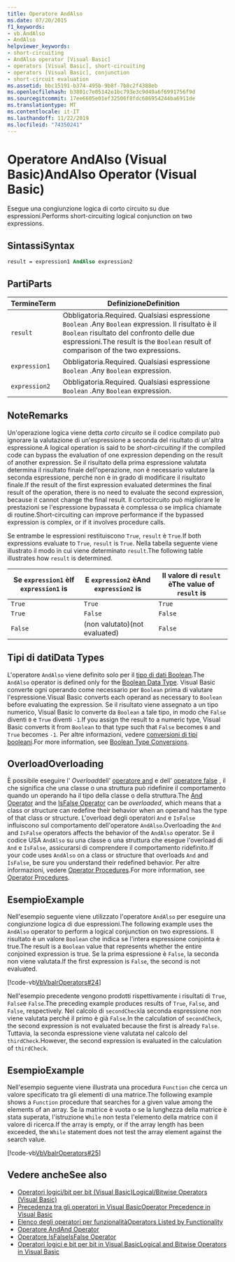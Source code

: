 ```yaml
---
title: Operatore AndAlso
ms.date: 07/20/2015
f1_keywords:
- vb.AndAlso
- AndAlso
helpviewer_keywords:
- short-circuiting
- AndAlso operator [Visual Basic]
- operators [Visual Basic], short-circuiting
- operators [Visual Basic], conjunction
- short-circuit evaluation
ms.assetid: bbc15191-b374-495b-9b8f-7b8c2f4388eb
ms.openlocfilehash: b3801c7e05142e1bc793e3c9d49a6f6991756f9d
ms.sourcegitcommit: 17ee6605e01ef32506f8fdc686954244ba6911de
ms.translationtype: MT
ms.contentlocale: it-IT
ms.lasthandoff: 11/22/2019
ms.locfileid: "74350241"
---
```

# <a name="andalso-operator-visual-basic"></a><span data-ttu-id="5f330-102">Operatore AndAlso (Visual Basic)</span><span class="sxs-lookup"><span data-stu-id="5f330-102">AndAlso Operator (Visual Basic)</span></span>
<span data-ttu-id="5f330-103">Esegue una congiunzione logica di corto circuito su due espressioni.</span><span class="sxs-lookup"><span data-stu-id="5f330-103">Performs short-circuiting logical conjunction on two expressions.</span></span>  
  
## <a name="syntax"></a><span data-ttu-id="5f330-104">Sintassi</span><span class="sxs-lookup"><span data-stu-id="5f330-104">Syntax</span></span>  
  
```vb
result = expression1 AndAlso expression2  
```  
  
## <a name="parts"></a><span data-ttu-id="5f330-105">Parti</span><span class="sxs-lookup"><span data-stu-id="5f330-105">Parts</span></span>  
  
|<span data-ttu-id="5f330-106">Termine</span><span class="sxs-lookup"><span data-stu-id="5f330-106">Term</span></span>|<span data-ttu-id="5f330-107">Definizione</span><span class="sxs-lookup"><span data-stu-id="5f330-107">Definition</span></span>|  
|---|---|  
|`result`|<span data-ttu-id="5f330-108">Obbligatoria.</span><span class="sxs-lookup"><span data-stu-id="5f330-108">Required.</span></span> <span data-ttu-id="5f330-109">Qualsiasi espressione `Boolean` .</span><span class="sxs-lookup"><span data-stu-id="5f330-109">Any `Boolean` expression.</span></span> <span data-ttu-id="5f330-110">Il risultato è il `Boolean` risultato del confronto delle due espressioni.</span><span class="sxs-lookup"><span data-stu-id="5f330-110">The result is the `Boolean` result of comparison of the two expressions.</span></span>|  
|`expression1`|<span data-ttu-id="5f330-111">Obbligatoria.</span><span class="sxs-lookup"><span data-stu-id="5f330-111">Required.</span></span> <span data-ttu-id="5f330-112">Qualsiasi espressione `Boolean` .</span><span class="sxs-lookup"><span data-stu-id="5f330-112">Any `Boolean` expression.</span></span>|  
|`expression2`|<span data-ttu-id="5f330-113">Obbligatoria.</span><span class="sxs-lookup"><span data-stu-id="5f330-113">Required.</span></span> <span data-ttu-id="5f330-114">Qualsiasi espressione `Boolean` .</span><span class="sxs-lookup"><span data-stu-id="5f330-114">Any `Boolean` expression.</span></span>|  
  
## <a name="remarks"></a><span data-ttu-id="5f330-115">Note</span><span class="sxs-lookup"><span data-stu-id="5f330-115">Remarks</span></span>  
 <span data-ttu-id="5f330-116">Un'operazione logica viene detta *corto circuito* se il codice compilato può ignorare la valutazione di un'espressione a seconda del risultato di un'altra espressione.</span><span class="sxs-lookup"><span data-stu-id="5f330-116">A logical operation is said to be *short-circuiting* if the compiled code can bypass the evaluation of one expression depending on the result of another expression.</span></span> <span data-ttu-id="5f330-117">Se il risultato della prima espressione valutata determina il risultato finale dell'operazione, non è necessario valutare la seconda espressione, perché non è in grado di modificare il risultato finale.</span><span class="sxs-lookup"><span data-stu-id="5f330-117">If the result of the first expression evaluated determines the final result of the operation, there is no need to evaluate the second expression, because it cannot change the final result.</span></span> <span data-ttu-id="5f330-118">Il cortocircuito può migliorare le prestazioni se l'espressione bypassata è complessa o se implica chiamate di routine.</span><span class="sxs-lookup"><span data-stu-id="5f330-118">Short-circuiting can improve performance if the bypassed expression is complex, or if it involves procedure calls.</span></span>  
  
 <span data-ttu-id="5f330-119">Se entrambe le espressioni restituiscono `True`, `result` è `True`.</span><span class="sxs-lookup"><span data-stu-id="5f330-119">If both expressions evaluate to `True`, `result` is `True`.</span></span> <span data-ttu-id="5f330-120">Nella tabella seguente viene illustrato il modo in cui viene determinato `result`.</span><span class="sxs-lookup"><span data-stu-id="5f330-120">The following table illustrates how `result` is determined.</span></span>  
  
|<span data-ttu-id="5f330-121">Se `expression1` è</span><span class="sxs-lookup"><span data-stu-id="5f330-121">If `expression1` is</span></span>|<span data-ttu-id="5f330-122">E `expression2` è</span><span class="sxs-lookup"><span data-stu-id="5f330-122">And `expression2` is</span></span>|<span data-ttu-id="5f330-123">Il valore di `result` è</span><span class="sxs-lookup"><span data-stu-id="5f330-123">The value of `result` is</span></span>|  
|---|---|---|  
|`True`|`True`|`True`|  
|`True`|`False`|`False`|  
|`False`|<span data-ttu-id="5f330-124">(non valutato)</span><span class="sxs-lookup"><span data-stu-id="5f330-124">(not evaluated)</span></span>|`False`|  
  
## <a name="data-types"></a><span data-ttu-id="5f330-125">Tipi di dati</span><span class="sxs-lookup"><span data-stu-id="5f330-125">Data Types</span></span>  
 <span data-ttu-id="5f330-126">L'operatore `AndAlso` viene definito solo per il [tipo di dati Boolean](../../../visual-basic/language-reference/data-types/boolean-data-type.md).</span><span class="sxs-lookup"><span data-stu-id="5f330-126">The `AndAlso` operator is defined only for the [Boolean Data Type](../../../visual-basic/language-reference/data-types/boolean-data-type.md).</span></span> <span data-ttu-id="5f330-127">Visual Basic converte ogni operando come necessario per `Boolean` prima di valutare l'espressione.</span><span class="sxs-lookup"><span data-stu-id="5f330-127">Visual Basic converts each operand as necessary to `Boolean` before evaluating the expression.</span></span> <span data-ttu-id="5f330-128">Se il risultato viene assegnato a un tipo numerico, Visual Basic lo converte da `Boolean` a tale tipo, in modo che `False` diventi `0` e `True` diventi `-1`.</span><span class="sxs-lookup"><span data-stu-id="5f330-128">If you assign the result to a numeric type, Visual Basic converts it from `Boolean` to that type such that `False` becomes `0` and `True` becomes `-1`.</span></span>
<span data-ttu-id="5f330-129">Per altre informazioni, vedere [conversioni di tipi booleani](../data-types/boolean-data-type.md#type-conversions).</span><span class="sxs-lookup"><span data-stu-id="5f330-129">For more information, see [Boolean Type Conversions](../data-types/boolean-data-type.md#type-conversions).</span></span>
  
## <a name="overloading"></a><span data-ttu-id="5f330-130">Overload</span><span class="sxs-lookup"><span data-stu-id="5f330-130">Overloading</span></span>  
 <span data-ttu-id="5f330-131">È possibile eseguire l' *Overload*dell' [operatore and](../../../visual-basic/language-reference/operators/and-operator.md) e dell' [operatore false](../../../visual-basic/language-reference/operators/isfalse-operator.md) , il che significa che una classe o una struttura può ridefinire il comportamento quando un operando ha il tipo della classe o della struttura.</span><span class="sxs-lookup"><span data-stu-id="5f330-131">The [And Operator](../../../visual-basic/language-reference/operators/and-operator.md) and the [IsFalse Operator](../../../visual-basic/language-reference/operators/isfalse-operator.md) can be *overloaded*, which means that a class or structure can redefine their behavior when an operand has the type of that class or structure.</span></span> <span data-ttu-id="5f330-132">L'overload degli operatori `And` e `IsFalse` influiscono sul comportamento dell'operatore `AndAlso`.</span><span class="sxs-lookup"><span data-stu-id="5f330-132">Overloading the `And` and `IsFalse` operators affects the behavior of the `AndAlso` operator.</span></span> <span data-ttu-id="5f330-133">Se il codice USA `AndAlso` su una classe o una struttura che esegue l'overload di `And` e `IsFalse`, assicurarsi di comprendere il comportamento ridefinito.</span><span class="sxs-lookup"><span data-stu-id="5f330-133">If your code uses `AndAlso` on a class or structure that overloads `And` and `IsFalse`, be sure you understand their redefined behavior.</span></span> <span data-ttu-id="5f330-134">Per altre informazioni, vedere [Operator Procedures](../../../visual-basic/programming-guide/language-features/procedures/operator-procedures.md).</span><span class="sxs-lookup"><span data-stu-id="5f330-134">For more information, see [Operator Procedures](../../../visual-basic/programming-guide/language-features/procedures/operator-procedures.md).</span></span>  
  
## <a name="example"></a><span data-ttu-id="5f330-135">Esempio</span><span class="sxs-lookup"><span data-stu-id="5f330-135">Example</span></span>  
 <span data-ttu-id="5f330-136">Nell'esempio seguente viene utilizzato l'operatore `AndAlso` per eseguire una congiunzione logica di due espressioni.</span><span class="sxs-lookup"><span data-stu-id="5f330-136">The following example uses the `AndAlso` operator to perform a logical conjunction on two expressions.</span></span> <span data-ttu-id="5f330-137">Il risultato è un valore `Boolean` che indica se l'intera espressione conjointa è true.</span><span class="sxs-lookup"><span data-stu-id="5f330-137">The result is a `Boolean` value that represents whether the entire conjoined expression is true.</span></span> <span data-ttu-id="5f330-138">Se la prima espressione è `False`, la seconda non viene valutata.</span><span class="sxs-lookup"><span data-stu-id="5f330-138">If the first expression is `False`, the second is not evaluated.</span></span>  
  
 [!code-vb[VbVbalrOperators#24](~/samples/snippets/visualbasic/VS_Snippets_VBCSharp/VbVbalrOperators/VB/Class1.vb#24)]  
  
 <span data-ttu-id="5f330-139">Nell'esempio precedente vengono prodotti rispettivamente i risultati di `True`, `False`e `False`.</span><span class="sxs-lookup"><span data-stu-id="5f330-139">The preceding example produces results of `True`, `False`, and `False`, respectively.</span></span> <span data-ttu-id="5f330-140">Nel calcolo di `secondCheck`la seconda espressione non viene valutata perché il primo è già `False`.</span><span class="sxs-lookup"><span data-stu-id="5f330-140">In the calculation of `secondCheck`, the second expression is not evaluated because the first is already `False`.</span></span> <span data-ttu-id="5f330-141">Tuttavia, la seconda espressione viene valutata nel calcolo del `thirdCheck`.</span><span class="sxs-lookup"><span data-stu-id="5f330-141">However, the second expression is evaluated in the calculation of `thirdCheck`.</span></span>  
  
## <a name="example"></a><span data-ttu-id="5f330-142">Esempio</span><span class="sxs-lookup"><span data-stu-id="5f330-142">Example</span></span>  
 <span data-ttu-id="5f330-143">Nell'esempio seguente viene illustrata una procedura `Function` che cerca un valore specificato tra gli elementi di una matrice.</span><span class="sxs-lookup"><span data-stu-id="5f330-143">The following example shows a `Function` procedure that searches for a given value among the elements of an array.</span></span> <span data-ttu-id="5f330-144">Se la matrice è vuota o se la lunghezza della matrice è stata superata, l'istruzione `While` non testa l'elemento della matrice con il valore di ricerca.</span><span class="sxs-lookup"><span data-stu-id="5f330-144">If the array is empty, or if the array length has been exceeded, the `While` statement does not test the array element against the search value.</span></span>  
  
 [!code-vb[VbVbalrOperators#25](~/samples/snippets/visualbasic/VS_Snippets_VBCSharp/VbVbalrOperators/VB/Class1.vb#25)]  
  
## <a name="see-also"></a><span data-ttu-id="5f330-145">Vedere anche</span><span class="sxs-lookup"><span data-stu-id="5f330-145">See also</span></span>

- [<span data-ttu-id="5f330-146">Operatori logici/bit per bit (Visual Basic)</span><span class="sxs-lookup"><span data-stu-id="5f330-146">Logical/Bitwise Operators (Visual Basic)</span></span>](../../../visual-basic/language-reference/operators/logical-bitwise-operators.md)
- [<span data-ttu-id="5f330-147">Precedenza tra gli operatori in Visual Basic</span><span class="sxs-lookup"><span data-stu-id="5f330-147">Operator Precedence in Visual Basic</span></span>](../../../visual-basic/language-reference/operators/operator-precedence.md)
- [<span data-ttu-id="5f330-148">Elenco degli operatori per funzionalità</span><span class="sxs-lookup"><span data-stu-id="5f330-148">Operators Listed by Functionality</span></span>](../../../visual-basic/language-reference/operators/operators-listed-by-functionality.md)
- [<span data-ttu-id="5f330-149">Operatore And</span><span class="sxs-lookup"><span data-stu-id="5f330-149">And Operator</span></span>](../../../visual-basic/language-reference/operators/and-operator.md)
- [<span data-ttu-id="5f330-150">Operatore IsFalse</span><span class="sxs-lookup"><span data-stu-id="5f330-150">IsFalse Operator</span></span>](../../../visual-basic/language-reference/operators/isfalse-operator.md)
- [<span data-ttu-id="5f330-151">Operatori logici e bit per bit in Visual Basic</span><span class="sxs-lookup"><span data-stu-id="5f330-151">Logical and Bitwise Operators in Visual Basic</span></span>](../../../visual-basic/programming-guide/language-features/operators-and-expressions/logical-and-bitwise-operators.md)
